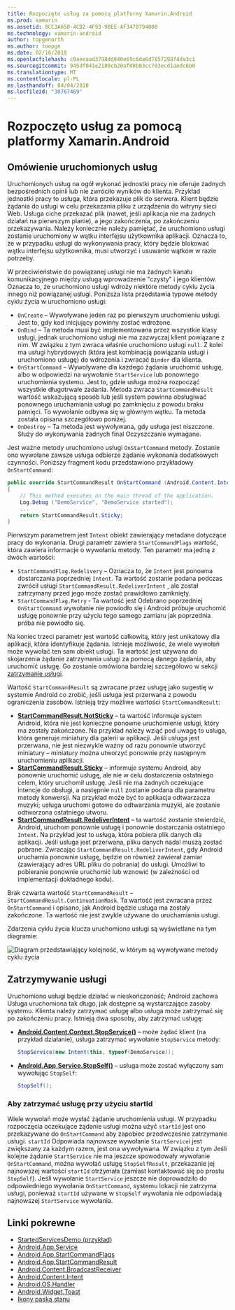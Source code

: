 ```yaml
---
title: Rozpoczęto usług za pomocą platformy Xamarin.Android
ms.prod: xamarin
ms.assetid: 8CC3A850-4CD2-4F93-98EE-AF3470794000
ms.technology: xamarin-android
author: topgenorth
ms.author: toopge
ms.date: 02/16/2018
ms.openlocfilehash: c0aeeaad3798dd840e69c6da6d7857298f4da3c1
ms.sourcegitcommit: 945df041e2180cb20af08b83cc703ecd1aedc6b0
ms.translationtype: MT
ms.contentlocale: pl-PL
ms.lasthandoff: 04/04/2018
ms.locfileid: "30767469"
---
```

# <a name="started-services-with-xamarinandroid"></a>Rozpoczęto usług za pomocą platformy Xamarin.Android

## <a name="started-services-overview"></a>Omówienie uruchomionych usług

Uruchomionych usług na ogół wykonać jednostki pracy nie oferuje żadnych bezpośrednich opinii lub nie zwróciło wyników do klienta. Przykład jednostki pracy to usługa, która przekazuje plik do serwera. Klient będzie żądania do usługi w celu przekazania pliku z urządzenia do witryny sieci Web. Usługa ciche przekazać plik (nawet, jeśli aplikacja nie ma żadnych działań na pierwszym planie), a jego zakończenia, po zakończeniu przekazywania. Należy koniecznie należy pamiętać, że uruchomiono usługi zostanie uruchomiony w wątku interfejsu użytkownika aplikacji. Oznacza to, że w przypadku usługi do wykonywania pracy, który będzie blokować wątku interfejsu użytkownika, musi utworzyć i usuwanie wątków w razie potrzeby.

W przeciwieństwie do powiązanej usługi nie ma żadnych kanału komunikacyjnego między usługą wprowadzenie "czysty" i jego klientów. Oznacza to, że uruchomiono usługi wdroży niektóre metody cyklu życia innego niż powiązanej usługi. Poniższa lista przedstawia typowe metody cyklu życia w uruchomiono usługi:

* `OnCreate` &ndash; Wywoływane jeden raz po pierwszym uruchomieniu usługi. Jest to, gdy kod inicjujący powinny zostać wdrożone.
* `OnBind` &ndash; Ta metoda musi być implementowana przez wszystkie klasy usługi, jednak uruchomiono usługi nie ma zazwyczaj klient powiązane z nim. W związku z tym zwraca właśnie uruchomiono usługi `null`. Z kolei ma usługi hybrydowych (która jest kombinacją powiązania usługi i uruchomiono usługę) do wdrożenia i zwracać `Binder` dla klienta.
* `OnStartCommand` &ndash; Wywoływane dla każdego żądania uruchomić usługę, albo w odpowiedzi na wywołanie `StartService` lub ponownego uruchomienia systemu. Jest to, gdzie usługa można rozpocząć wszystkie długotrwałe zadania. Metoda zwraca `StartCommandResult` wartość wskazującą sposób lub jeśli system powinna obsługiwać ponownego uruchamiania usługi po zamknięciu z powodu braku pamięci. To wywołanie odbywa się w głównym wątku. Ta metoda została opisana szczegółowo poniżej.
* `OnDestroy` &ndash; Ta metoda jest wywoływana, gdy usługa jest niszczone. Służy do wykonywania żadnych final Oczyszczanie wymagane.

Jest ważne metody uruchomiono usługi `OnStartCommand` metody. Zostanie ono wywołane zawsze usługa odbierze żądanie wykonania dodatkowych czynności. Poniższy fragment kodu przedstawiono przykładowy `OnStartCommand`: 

```csharp
public override StartCommandResult OnStartCommand (Android.Content.Intent intent, StartCommandFlags flags, int startId)
{
    // This method executes on the main thread of the application.
    Log.Debug ("DemoService", "DemoService started");
    ...
    return StartCommandResult.Sticky;
}
```

Pierwszym parametrem jest `Intent` obiekt zawierający metadane dotyczące pracy do wykonania. Drugi parametr zawiera `StartCommandFlags` wartość, która zawiera informacje o wywołaniu metody. Ten parametr ma jedną z dwóch wartości:

* `StartCommandFlag.Redelivery` &ndash; Oznacza to, że `Intent` jest ponowna dostarczania poprzedniej `Intent`. Ta wartość zostanie podana podczas zwrócił usługi `StartCommandResult.RedeliverIntent` , ale został zatrzymany przed jego może zostać prawidłowo zamknięty.
* `StartCommandFlag.Retry` &dash; Ta wartość jest Odebrano poprzedniej `OnStartCommand` wywołanie nie powiodło się i Android próbuje uruchomić usługę ponownie przy użyciu tego samego zamiaru jak poprzednia próba nie powiodło się.
 
Na koniec trzeci parametr jest wartość całkowitą, który jest unikatowy dla aplikacji, która identyfikuje żądania. Istnieje możliwość, że wiele wywołań może wywołać ten sam obiekt usługi. Ta wartość jest używana do skojarzenia żądanie zatrzymania usługi za pomocą danego żądania, aby uruchomić usługę. Go zostanie omówiona bardziej szczegółowo w sekcji [zatrzymanie usługi](#Stopping_the_Service). 

Wartość `StartCommandResult` są zwracane przez usługę jako sugestię w systemie Android co zrobić, jeśli usługa jest przerwana z powodu ograniczenia zasobów. Istnieją trzy możliwe wartości `StartCommandResult`:

* **[StartCommandResult.NotSticky](https://developer.xamarin.com/api/field/Android.App.StartCommandResult.NotSticky/)**  &ndash; ta wartość informuje system Android, która nie jest konieczne ponowne uruchomienie usługi, który ma zostały zakończone. Na przykład należy wziąć pod uwagę to usługa, która generuje miniatury dla galerii w aplikacji. Jeśli usługa jest przerwana, nie jest niezwykle ważny od razu ponownie utworzyć miniatury &ndash; miniatury można utworzyć ponownie przy następnym uruchomieniu aplikacji.
* **[StartCommandResult.Sticky](https://developer.xamarin.com/api/field/Android.App.StartCommandResult.Sticky/)**  &ndash; informuje systemu Android, aby ponownie uruchomić usługę, ale nie w celu dostarczenia ostatniego celem, który uruchomił usługę. Jeśli nie ma żadnych oczekujące intencje do obsługi, a następnie `null` zostanie podana dla parametru metody konwersji. Na przykład może być to aplikacja odtwarzacza muzyki; usługa uruchomi gotowe do odtwarzania muzyki, ale zostanie odtworzona ostatniego utworu. 
* **[StartCommandResult.RedeliverIntent](https://developer.xamarin.com/api/field/Android.App.StartCommandResult.RedeliverIntent/)**  &ndash; ta wartość zostanie stwierdzić, Android, uruchom ponownie usługę i ponownie dostarczania ostatniego `Intent`. Na przykład jest to usługa, która pobiera plik danych dla aplikacji. Jeśli usługa jest przerwana, pliku danych nadal muszą zostać pobrane. Zwracając `StartCommandResult.RedeliverIntent`, gdy Android uruchamia ponownie usługę, będzie on również zawierał zamiar (zawierający adres URL pliku do pobrania) do usługi. Umożliwi to pobieranie ponownie uruchomić lub wznowić (w zależności od implementacji dokładnego kodu).

Brak czwarta wartość `StartCommandResult` &ndash; `StartCommandResult.ContinuationMask`. Ta wartość jest zwracana przez `OnStartCommand` i opisano, jak Android będzie usługa ma zostały zakończone. Ta wartość nie jest zwykle używane do uruchamiania usługi.

Zdarzenia cyklu życia klucza uruchomiono usługi są wyświetlane na tym diagramie: 

![Diagram przedstawiający kolejność, w którym są wywoływane metody cyklu życia](started-services-images/started-service-01.png "diagram przedstawiający kolejność, w którym są wywoływane metody cyklu życia.")


<a name="Stopping_the_Service" />

## <a name="stopping-the-service"></a>Zatrzymywanie usługi

Uruchomiono usługi będzie działać w nieskończoność; Android zachowa Usługa uruchomiona tak długo, jak dostępne są wystarczające zasoby systemu. Klienta należy zatrzymać usługę albo usługa może zatrzymać się po zakończeniu pracy. Istnieją dwa sposoby, aby zatrzymać usługę: 
 
* **[Android.Content.Context.StopService()](https://developer.xamarin.com/api/member/Android.Content.Context.StopService/p/Android.Content.Intent/)**  &ndash; może żądać klient (na przykład działanie), usługa zatrzymać wywołanie `StopService` metody: 

    ```csharp
    StopService(new Intent(this, typeof(DemoService));
    ```

* **[Android.App.Service.StopSelf()](https://developer.xamarin.com/api/member/Android.App.Service.StopSelf()/)**  &ndash; usługa może zostać wyłączony sam wywołując `StopSelf`:

    ```csharp
    StopSelf();
    ```
    
### <a name="using-startid-to-stop-a-service"></a>Aby zatrzymać usługę przy użyciu startId

Wiele wywołań może wysłać żądanie uruchomienia usługi. W przypadku rozpoczęcia oczekujące żądanie usługi można użyć `startId` jest ono przekazywane do `OnStartCommand` aby zapobiec przedwcześnie zatrzymanie usługi. `startId` Odpowiada najnowsze wywołanie `StartService`i jest zwiększany za każdym razem, jest ona wywoływana. W związku z tym Jeśli kolejne żądanie `StartService` nie ma jeszcze spowodowały wywołanie `OnStartCommand`, można wywołać usługę `StopSelfResult`, przekazanie jej najnowszej wartości `startId` otrzymała (zamiast kontaktować się po prostu `StopSelf`). Jeśli wywołanie `StartService` jeszcze nie doprowadziło do odpowiedniego wywołania `OnStartCommand`, systemu lokacji nie zatrzyma usługi, ponieważ `startId` używane w `StopSelf` wywołania nie odpowiadają najnowszej `StartService` wywołania.


## <a name="related-links"></a>Linki pokrewne

- [StartedServicesDemo (przykład)](https://developer.xamarin.com/samples/monodroid/ApplicationFundamentals/ServiceSamples/StartedServicesDemo/)
- [Android.App.Service](https://developer.xamarin.com/api/type/Android.App.Service)
- [Android.App.StartCommandFlags](https://developer.xamarin.com/api/type/Android.App.StartCommandFlags)
- [Android.App.StartCommandResult](https://developer.xamarin.com/api/type/Android.App.StartCommandResult)
- [Android.Content.BroadcastReceiver](https://developer.xamarin.com/api/type/Android.Content.BroadcastReceiver/)
- [Android.Content.Intent](https://developer.xamarin.com/api/type/Android.Content.Intent)
- [Android.OS.Handler](https://developer.xamarin.com/api/type/Android.OS.Handler/)
- [Android.Widget.Toast](https://developer.xamarin.com/api/type/Android.Widget.Toast/)
- [Ikony paska stanu](http://developer.android.com/guide/practices/ui_guidelines/icon_design_status_bar.html)
